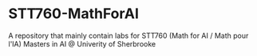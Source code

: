 # STT760-MathForAI
A repository that mainly contain labs for STT760 (Math for AI / Math pour l'IA) Masters in AI @ Univerity of Sherbrooke
